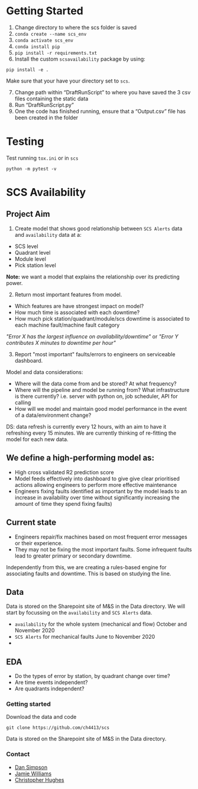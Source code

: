 # Getting Started

1. Change directory to where the scs folder is saved
2. `conda create --name scs_env` 
3. `conda activate scs_env` 
4. `conda install pip` 
5. `pip install -r requirements.txt` 
6. Install the custom `scsavailability` package by using:

`pip install -e .` 

Make sure that your have your directory set to `scs`.

7. Change path within “DraftRunScript” to where you have saved the 3 csv files containing the static data
8. Run “DraftRunScript.py”
9. One the code has finished running, ensure that a “Output.csv” file has been created in the folder

# Testing

Test running `tox.ini` or in `scs`

```
python -m pytest -v
```

# SCS Availability

## Project Aim

1. Create model that shows good relationship between `SCS Alerts` data and `availability` data at a:

* SCS level
* Quadrant level
* Module level
* Pick station level

**Note:** we want a model that explains the relationship over its predicting power.

2. Return most important features from model.
* Which features are have strongest impact on model?
* How much time is associated with each downtime?
* How much pick station/quadrant/module/scs downtime is associated to each machine fault/machine fault category

*"Error X has the largest influence on availability/downtime"* or *"Error Y contributes X minutes to downtime per hour"*

3. Report "most important" faults/errors to engineers on serviceable dashboard.

Model and data considerations:

* Where will the data come from and be stored? At what frequency?
* Where will the pipeline and model be running from? What infrastructure is there currently? i.e. server with python on, job scheduler, API for calling
* How will we model and maintain good model performance in the event of a data/environment change?

DS: data refresh is currently every 12 hours, with an aim to have it refreshing every 15 minutes. We are currently thinking of re-fitting the model for each new data.

## We define a high-performing model as:

* High cross validated R2 prediction score
* Model feeds effectively into dashboard to give give clear prioritised actions allowing engineers to perform more effective maintenance
* Engineers fixing faults identified as important by the model leads to an increase in availability over time without significantly increasing the amount of time they spend fixing faults)

## Current state

* Engineers repair/fix machines based on most frequent error messages or their experience.
* They may not be fixing the most important faults. Some infrequent faults lead to greater primary or secondary downtime.

Independently from this, we are creating a rules-based engine for associating faults and downtime. This is based on studying the line.

## Data

Data is stored on the Sharepoint site of M&S in the Data directory. We will start by focussing on the `availability` and `SCS Alerts` data.
* `availability` for the whole system (mechanical and flow) October and November 2020
* `SCS Alerts` for mechanical faults June to November 2020
* 

## EDA

* Do the types of error by station, by quadrant change over time?
* Are time events independent?
* Are quadrants independent?

### Getting started

Download the data and code

```
git clone https://github.com/ch4413/scs
```

Data is stored on the Sharepoint site of M&S in the Data directory.

### Contact

* [Dan Simpson](dan.simpson@newtoneurope.com)
* [Jamie Williams](Jamie.Williams@newtoneurope.com)
* [Christopher Hughes](chris.hughes@newtoneurope.com)